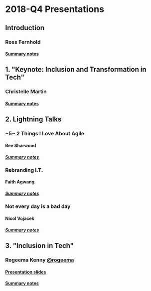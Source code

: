 # 2018-Q4 Presentations

## Introduction
### Ross Fernhold

#### [Summary notes](Introduction.md)

## 1. "Keynote: Inclusion and Transformation in Tech"
### Christelle Martin

####

#### [Summary notes](Keynote_Transformation_in_Tech.md)

## 2. Lightning Talks
### ~5~ 2 Things I Love About Agile
#### Bee Sharwood

##### [Summary notes](Lightning_Talks_1_Love_Agile.md)

### Rebranding I.T.
#### Faith Agwang

##### [Summary notes](Lightning_Talks_2_Rebranding_IT.md)

### Not every day is a bad day
#### Nicol Vojacek

##### [Summary notes](Lightning_Talks_3_Not_Every_Day.md)

## 3. "Inclusion in Tech"
### Rogeema Kenny [@rogeema](https://twitter.com/rogeema)


#### [Presentation slides](Inclusion_in_Tech.pptx)

#### [Summary notes](Inclusion_in_Tech.md)
